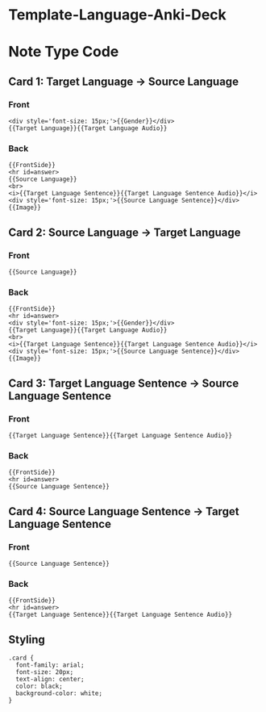 # Template-Language-Anki-Deck

# Note Type Code
## Card 1: Target Language -> Source Language
### Front
```
<div style='font-size: 15px;'>{{Gender}}</div>
{{Target Language}}{{Target Language Audio}}
```
### Back
```
{{FrontSide}}
<hr id=answer>
{{Source Language}}
<br>
<i>{{Target Language Sentence}}{{Target Language Sentence Audio}}</i>
<div style='font-size: 15px;'>{{Source Language Sentence}}</div>
{{Image}}
```
## Card 2: Source Language -> Target Language
### Front
```
{{Source Language}}
```
### Back
```
{{FrontSide}}
<hr id=answer>
<div style='font-size: 15px;'>{{Gender}}</div>
{{Target Language}}{{Target Language Audio}}
<br>
<i>{{Target Language Sentence}}{{Target Language Sentence Audio}}</i>
<div style='font-size: 15px;'>{{Source Language Sentence}}</div>
{{Image}}
```
## Card 3: Target Language Sentence -> Source Language Sentence
### Front
```
{{Target Language Sentence}}{{Target Language Sentence Audio}}
```
### Back
```
{{FrontSide}}
<hr id=answer>
{{Source Language Sentence}}
```
## Card 4: Source Language Sentence -> Target Language Sentence
### Front
```
{{Source Language Sentence}}
```
### Back
```
{{FrontSide}}
<hr id=answer>
{{Target Language Sentence}}{{Target Language Sentence Audio}}
```
## Styling
```
.card {
  font-family: arial;
  font-size: 20px;
  text-align: center;
  color: black;
  background-color: white;
}
```
